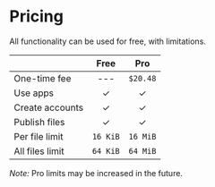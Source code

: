 # Pricing

All functionality can be used for free, with limitations.

|                 |   Free   |   Pro    |
| --------------- | :------: | :------: |
| One-time fee    |   ---    | `$20.48` |
| Use apps        |    ✓     |    ✓     |
| Create accounts |    ✓     |    ✓     |
| Publish files   |    ✓     |    ✓     |
| Per file limit  | `16 KiB` | `16 MiB` |
| All files limit | `64 KiB` | `64 MiB` |

*Note:* Pro limits may be increased in the future.
